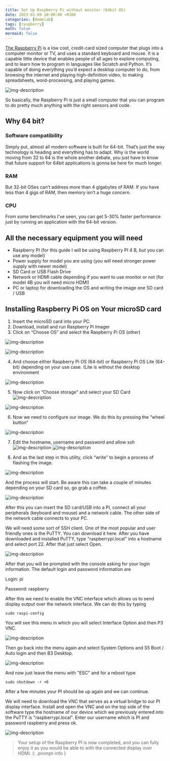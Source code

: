```yaml
---
title: Set Up Raspberry Pi without monitor (64bit OS)
date: 2023-01-09 10:00:00 +0100
categories: [Homelab]
tags: [raspberry]
math: false
mermaid: false
---
```


[The Raspberry Pi](https://www.raspberrypi.org/help/what-%20is-a-raspberry-pi/) is a low cost, credit-card sized computer that plugs into a computer monitor or TV, and uses a standard keyboard and mouse. It is a capable little device that enables people of all ages to explore computing, and to learn how to program in languages like Scratch and Python. It’s capable of doing everything you’d expect a desktop computer to do, from browsing the internet and playing high-definition video, to making spreadsheets, word-processing, and playing games.

![img-description](/assets/img/posts/2023-01-09-Setup-RaspberyPi-without-monitor.md/ezgif-1-110d2299363a.png)

So basically, the Raspberry Pi is just a small computer that you can program to do pretty much anything with the right sensors and code.

## Why 64 bit?
### Software compatibility

Simply put, almost all modern software is built for 64-bit. That’s just the way technology is heading and everything has to adapt. Why is the world moving from 32 to 64 is the whole another debate, you just have to know that future support for 64bit applications is gonna be here for much longer.

### RAM

But 32-bit OSes can’t address more than 4 gigabytes of RAM. If you have less than 4 gigs of RAM, then memory isn’t a huge concern.

### CPU

From some benchmarks I’ve seen, you can get 5-30% faster performance just by running an application with the 64-bit version.

## All the necessary equipment you will need
* Raspberry PI (for this guide I will be using Raspberry PI 4 B, but you can use any model)
* Power supply for model you are using (you will need stronger power supply with newer model)
* SD Card or USB Flash Drive
* Network or HDMI cable depending if you want to use monitor or not (for model 4B you will need micro HDMI)
* PC or laptop for downloading the OS and writing the image one SD card / USB

## Installing Raspberry Pi OS on Your microSD card

1. Insert the microSD card into your PC.
2. Download, install and run Raspberry Pi Imager
3. Click on “Choose OS” and select the Raspberry Pi OS (other)

![img-description](/assets/img/posts/2023-01-09-Setup-RaspberyPi-without-monitor.md/image-2.png)

![img-description](/assets/img/posts/2023-01-09-Setup-RaspberyPi-without-monitor.md/image-3.png)

4. And choose either Raspberry Pi OS (64-bit) or Raspberry Pi OS Lite (64-bit) depending on your use case. (Lite is without the desktop environment

![img-description](/assets/img/posts/2023-01-09-Setup-RaspberyPi-without-monitor.md/image-4.png)

5. Now click on “Choose storage” and select your SD Card
![img-description](/assets/img/posts/2023-01-09-Setup-RaspberyPi-without-monitor.md/image-6.png)

![img-description](/assets/img/posts/2023-01-09-Setup-RaspberyPi-without-monitor.md/image-7.png)

6. Now we need to configure our image. We do this by pressing the “wheel button“

![img-description](/assets/img/posts/2023-01-09-Setup-RaspberyPi-without-monitor.md/image-9.png)

7. Edit the hostname, username and password and allow ssh
![img-description](/assets/img/posts/2023-01-09-Setup-RaspberyPi-without-monitor.md/image-11.png)
![img-description](/assets/img/posts/2023-01-09-Setup-RaspberyPi-without-monitor.md/image-12.png)

8. And as the last step in this utility, click “write” to begin a process of flashing the image.


![img-description](/assets/img/posts/2023-01-09-Setup-RaspberyPi-without-monitor.md/image-8.png)

And the process will start. Be aware this can take a couple of minutes depending on your SD card so, go grab a coffee.

![img-description](/assets/img/posts/2023-01-09-Setup-RaspberyPi-without-monitor.md/image-13.png)

After this you can insert the SD card/USB into a PI, connect all your peripherals (keyboard and mouse) and a network cable. The other side of the network cable connects to your PC.

We will need some sort of SSH client. One of the most popular and user friendly ones is the PuTTY. You can download it here. After you have downloaded and installed PuTTY, type "raspberrypi.local" into a hostname and select port 22. After that just select Open.


![img-description](/assets/img/posts/2023-01-09-Setup-RaspberyPi-without-monitor.md/faf.png)

After that you will be prompted with the console asking for your login information. The default login and password information are

Login: pi

Password: raspberry

After this we need to enable the VNC interface which allows us to send display output over the network interface. We can do this by typing
```
sudo raspi-config
```

You will see this menu in which you will select Interface Option and then P3 VNC.



![img-description](/assets/img/posts/2023-01-09-Setup-RaspberyPi-without-monitor.md/fdsfsdf.png)

Then go back into the menu again and select System Options and S5 Boot / Auto login and then B3 Desktop.

![img-description](/assets/img/posts/2023-01-09-Setup-RaspberyPi-without-monitor.md/dasda.png)

And now just leave the menu with "ESC" and for a reboot type

```
sudo shutdown -r +0
```
After a few minutes your PI should be up again and we can continue.

We will need to download the VNC that serves as a virtual bridge to our PI display interface. Install and open the VNC and on the top side of the software type the hostname of our device which we previously entered into the PuTTY is "raspberrypi.local". Enter our username which is PI and password raspberry and press ok.


![img-description](/assets/img/posts/2023-01-09-Setup-RaspberyPi-without-monitor.md/dasdasdaaa.png)

>Your setup of the Raspberry PI is now completed, and you can fully enjoy it as you would be able to with the connected display over HDMI.
{: .prompt-info }